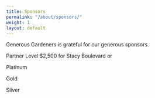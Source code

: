 ```yaml
---
title: Sponsors
permalink: "/about/sponsors/"
weight: 1
layout: default
---
```


Generous Gardeners is grateful for our generous sponsors.

Partner Level $2,500 for Stacy Boulevard or

Platinum

Gold

Silver
